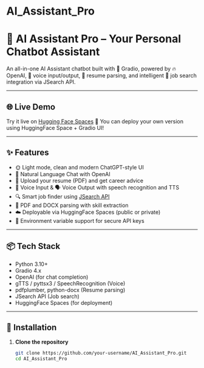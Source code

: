 # AI_Assistant_Pro

# 🤖 AI Assistant Pro – Your Personal Chatbot Assistant

An all-in-one AI Assistant chatbot built with 💬 Gradio, powered by 🔥 OpenAI, 🎤 voice input/output, 📄 resume parsing, and intelligent 🎯 job search integration via JSearch API.

---

## 🌐 Live Demo
Try it live on [Hugging Face Spaces]([https://huggingface.co/spaces/](https://huggingface.co/spaces/dhru1218/AI_Assistant))  
🔗 You can deploy your own version using HuggingFace Space + Gradio UI!

---

## ✨ Features

- 🌞 Light mode, clean and modern ChatGPT-style UI
- 💬 Natural Language Chat with OpenAI
- 📄 Upload your resume (PDF) and get career advice
- 🎤 Voice Input & 🗣️ Voice Output with speech recognition and TTS
- 🔍 Smart job finder using [JSearch API](https://rapidapi.com/letscrape-6bRBa3QguO5/api/jsearch/)
- 📃 PDF and DOCX parsing with skill extraction
- ☁️ Deployable via HuggingFace Spaces (public or private)
- 🔐 Environment variable support for secure API keys

---

## 📦 Tech Stack

- Python 3.10+
- Gradio 4.x
- OpenAI (for chat completion)
- gTTS / pyttsx3 / SpeechRecognition (Voice)
- pdfplumber, python-docx (Resume parsing)
- JSearch API (Job search)
- HuggingFace Spaces (for deployment)

---

## 🔧 Installation

1. **Clone the repository**
   ```bash
   git clone https://github.com/your-username/AI_Assistant_Pro.git
   cd AI_Assistant_Pro
